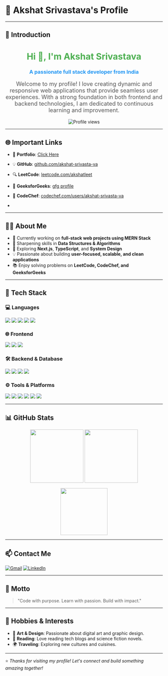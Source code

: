 # 🌈 Akshat Srivastava's Profile

---

## 👋 Introduction

<h1 align="center" style="color: #4CAF50;">Hi 👋, I'm Akshat Srivastava</h1>
<h3 align="center" style="color: #2196F3;">A passionate full stack developer from India</h3>
<p align="center" style="font-size: 18px; color: #555;">
  Welcome to my profile! I love creating dynamic and responsive web applications that provide seamless user experiences. 
  With a strong foundation in both frontend and backend technologies, I am dedicated to continuous learning and improvement.
</p>

<p align="center">
  <img src="https://komarev.com/ghpvc/?username=akshat-srivasta-va&label=Profile%20views&color=0e75b6&style=flat" alt="Profile views" />
</p>


---

## 🌐 Important Links

- 🔗 **Portfolio**: [Click Here](https://akshat-srivasta-va.github.io/Portfolio/)
- 💡 **GitHub**: [github.com/akshat-srivasta-va](https://github.com/akshat-srivasta-va)
- 🔍 **LeetCode**: [leetcode.com/akshatleet](https://leetcode.com/akshatleet)
- 📘 **GeeksforGeeks**: [gfg profile](https://www.geeksforgeeks.org/user/26cskcdpu/)
- 🍜 **CodeChef**: [codechef.com/users/akshat-srivasta-va](https://www.codechef.com/users/akshat-srivasta-va)

- 
---

## 🧑‍💻 About Me

- 🔭 Currently working on **full-stack web projects using MERN Stack**
- 🧠 Sharpening skills in **Data Structures & Algorithms**
- 🌱 Exploring **Next.js**, **TypeScript**, and **System Design**
- 💡 Passionate about building **user-focused, scalable, and clean applications**
- 📚 Enjoy solving problems on **LeetCode, CodeChef, and GeeksforGeeks**

---

## 💼 Tech Stack

### 💻 Languages
<p>
  <img src="https://img.shields.io/badge/Java-ED8B00?style=for-the-badge&logo=openjdk&logoColor=white" />
  <img src="https://img.shields.io/badge/JavaScript-323330?style=for-the-badge&logo=javascript" />
  <img src="https://img.shields.io/badge/HTML5-E34F26?style=for-the-badge&logo=html5" />
  <img src="https://img.shields.io/badge/CSS3-1572B6?style=for-the-badge&logo=css3" />
  <img src="https://img.shields.io/badge/Python-3776AB?style=for-the-badge&logo=python&logoColor=white" />
</p>

### 🌐 Frontend
<p>
  <img src="https://img.shields.io/badge/React-20232a?style=for-the-badge&logo=react" />
  <img src="https://img.shields.io/badge/Tailwind_CSS-38B2AC?style=for-the-badge&logo=tailwind-css" />
  <img src="https://img.shields.io/badge/Bootstrap-563d7c?style=for-the-badge&logo=bootstrap" />
</p>

### 🛠 Backend & Database
<p>
  <img src="https://img.shields.io/badge/Node.js-339933?style=for-the-badge&logo=node.js" />
  <img src="https://img.shields.io/badge/Express.js-black?style=for-the-badge&logo=express" />
  <img src="https://img.shields.io/badge/MongoDB-4EA94B?style=for-the-badge&logo=mongodb" />
  <img src="https://img.shields.io/badge/MySQL-00758F?style=for-the-badge&logo=mysql&logoColor=white" />
</p>

### ⚙️ Tools & Platforms
<p>
  <img src="https://img.shields.io/badge/Git-F05032?style=for-the-badge&logo=git" />
  <img src="https://img.shields.io/badge/GitHub-181717?style=for-the-badge&logo=github" />
  <img src="https://img.shields.io/badge/VS_Code-007ACC?style=for-the-badge&logo=visual-studio-code" />
  <img src="https://img.shields.io/badge/Postman-FF6C37?style=for-the-badge&logo=postman" />
  <img src="https://img.shields.io/badge/Render-673AB7?style=for-the-badge&logo=render&logoColor=white" />
  <img src="https://img.shields.io/badge/Vercel-000000?style=for-the-badge&logo=vercel&logoColor=white" />
</p>

---

## 📊 GitHub Stats

<p align="center">
  <img src="https://github-readme-stats.vercel.app/api?username=akshat-srivasta-va&show_icons=true&theme=radical" height="170" />
  <img src="https://github-readme-streak-stats.herokuapp.com/?user=akshat-srivasta-va&theme=radical" height="170" />
</p>

<p align="center">
  <img src="https://github-readme-stats.vercel.app/api/top-langs/?username=akshat-srivasta-va&layout=compact&theme=radical" height="150" />
</p>

---

## 📫 Contact Me

<p align="left">
  <a href="mailto:srivastavaakshat52@gmail.com"><img alt="Gmail" src="https://img.shields.io/badge/Gmail-D14836?style=for-the-badge&logo=gmail&logoColor=white" /></a>
  <a href="https://linkedin.com/in/akshat-srivastava"><img alt="LinkedIn" src="https://img.shields.io/badge/LinkedIn-0077B5?style=for-the-badge&logo=linkedin&logoColor=white" /></a>
</p>

---

## 🧠 Motto

> "Code with purpose. Learn with passion. Build with impact."

---

## 🌟 Hobbies & Interests

- 🎨 **Art & Design**: Passionate about digital art and graphic design.
- 📖 **Reading**: Love reading tech blogs and science fiction novels.
- 🌍 **Traveling**: Exploring new cultures and cuisines.

---

⭐️ _Thanks for visiting my profile! Let's connect and build something amazing together!_
